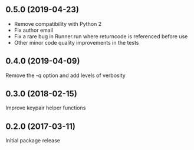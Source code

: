 0.5.0 (2019-04-23)
------------------

* Remove compatibility with Python 2
* Fix author email
* Fix a rare bug in Runner.run where returncode is referenced before use
* Other minor code quality improvements in the tests

0.4.0 (2019-04-09)
------------------

Remove the -q option and add levels of verbosity

0.3.0 (2018-02-15)
------------------

Improve keypair helper functions

0.2.0 (2017-03-11)
------------------

Initial package release
